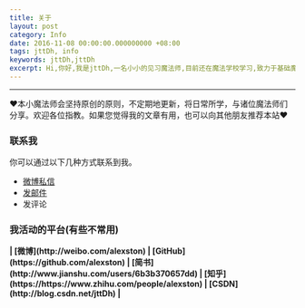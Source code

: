 ```yaml
---
title: 关于
layout: post
category: Info
date: 2016-11-08 00:00:00.000000000 +08:00
tags: jttDh, info
keywords: jttDh,jttDh
excerpt: Hi,你好,我是jttDh,一名小小的见习魔法师,目前还在魔法学校学习,致力于基础魔法的研究和应用,努力成为一名优秀的魔法师。
---
```


******

❤本小魔法师会坚持原创的原则，不定期地更新，将日常所学，与诸位魔法师们分享。欢迎各位指教。如果您觉得我的文章有用，也可以向其他朋友推荐本站❤

### 联系我

你可以通过以下几种方式联系到我。

* [微博私信](http://weibo.com/jttDh)
* [发邮件](mailto:nihaoworld@outlook.com)
* 发评论

### 我活动的平台(有些不常用)

<strong>
| [微博](http://weibo.com/alexston)
| [GitHub](https://github.com/alexston)
| [简书](http://www.jianshu.com/users/6b3b370657dd)
| [知乎](https://https://www.zhihu.com/people/alexston)
| [CSDN](http://blog.csdn.net/jttDh)
| 
</strong>



